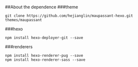 ##About the dependence
###theme
```
git clone https://github.com/hejianglin/maupassant-hexo.git themes/maupassant
```

###hexo
```
npm install hexo-deployer-git --save
```

###renderers
```
npm install hexo-renderer-pug --save
npm install hexo-renderer-sass --save
```
